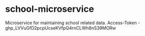 # school-microservice
Microservice for maintaining school related data.
Access-Token - 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
